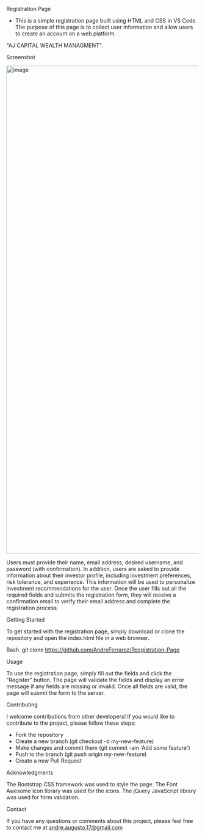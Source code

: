 Registration Page  

- This is a simple registration page built using HTML and CSS in VS Code. The purpose of this page is to collect user information and allow users to create an account on a web platform.


"AJ CAPITAL WEALTH MANAGMENT".

Screenshot 

<img width="1280" alt="image" src="https://user-images.githubusercontent.com/81924112/226208591-41ff3a75-ace4-49ce-b86a-1272252adc12.png">


Users must provide their name, email address, desired username, and password (with confirmation). In addition, users are asked to provide information about their investor profile, including investment preferences, risk tolerance, and experience. This information will be used to personalize investment recommendations for the user. Once the user fills out all the required fields and submits the registration form, they will receive a confirmation email to verify their email address and complete the registration process.


Getting Started

To get started with the registration page, simply download or clone the repository and open the index.html file in a web browser.

Bash.
git clone https://github.com/AndreFerrarez/Resgistration-Page


Usage

To use the registration page, simply fill out the fields and click the "Register" button. 
The page will validate the fields and display an error message if any fields are missing or invalid. 
Once all fields are valid, the page will submit the form to the server.


Contributing

I welcome contributions from other developers! If you would like to contribute to the project, 
please follow these steps:

- Fork the repository
- Create a new branch (git checkout -b my-new-feature)
- Make changes and commit them (git commit -am 'Add some feature')
- Push to the branch (git push origin my-new-feature)
- Create a new Pull Request

Acknowledgments

The Bootstrap CSS framework was used to style the page.
The Font Awesome icon library was used for the icons.
The jQuery JavaScript library was used for form validation.


Contact

If you have any questions or comments about this project, 
please feel free to contact me at andre.augusto.17@gmail.com





